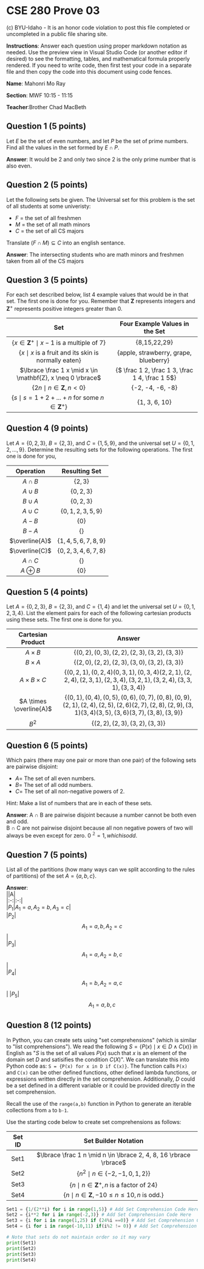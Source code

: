 # CSE 280 Prove 03

(c) BYU-Idaho - It is an honor code violation to post this
file completed or uncompleted in a public file sharing site.

**Instructions**: Answer each question using proper markdown notation as needed.  Use the preview view in Visual Studio Code (or another editor if desired) to see the formatting, tables, and mathematical formula properly rendered.  If you need to write code, then first test your code in a separate file and then copy the code into this document using code fences. 

**Name**: Mahonri Mo Ray

**Section**: MWF 10:15 - 11:15

**Teacher**:Brother Chad MacBeth

## Question 1 (5 points)

Let $E$ be the set of even numbers, and let $P$ be the set of prime numbers.  Find all the values in the set formed by $E \cap P$.

**Answer**:  It would be 2 and only two since 2 is the only prime number that is also even.

## Question 2 (5 points)

Let the following sets be given.  The Universal set for this problem is the set of all students at some univeristy:

* $F$ = the set of all freshmen
* $M$ = the set of all math minors
* $C$ = the set of all CS majors

Translate $(F \cap M) \subseteq C$ into an english sentance.

**Answer**: The intersecting students who are math minors and freshmen taken from all of the CS majors 

## Question 3 (5 points)

For each set described below, list 4 example values that would be in that set.  The first one is done for you.  Remember that $\mathbf{Z}$ represents integers and $\mathbf{Z}^+$ represents positive integers greater than 0.  

|Set|Four Example Values in the Set|
|:-:|:-:|
|$\lbrace x \in \mathbf{Z}^+ \mid x-1 \text{ is a multiple of 7} \rbrace$|{8,15,22,29}|
|$\lbrace x \mid x \text{ is a fruit and its skin is normally eaten} \rbrace$|{apple, strawberry, grape, blueberry}|
|$\lbrace \frac 1 x \mid x \in \mathbf{Z}, x \neq 0 \rbrace$|{$ \frac 1 2, \frac 1 3, \frac 1 4, \frac 1 5$}|
|$\lbrace 2n \mid n \in \mathbf{Z}, n \lt 0 \rbrace$|{-2, -4, -6, -8}|
|$\lbrace s \mid s = 1 + 2 + ... + n \text{ for some } n \in \mathbf{Z}^+ \rbrace$|{1, 3, 6, 10}|

## Question 4 (9 points)

Let $A = \lbrace 0, 2, 3 \rbrace$, $B = \lbrace 2, 3 \rbrace$, and $C = \lbrace 1, 5, 9 \rbrace$, and the universal set $U = \lbrace 0, 1, 2, ...,  9 \rbrace$.  Determine the resulting sets for the following operations.  The first one is done for you,

|Operation|Resulting Set|
|:-:|:-:|
|$A \cap B$|$\lbrace 2, 3 \rbrace$|
|$A \cup B$|$\lbrace 0,2,3 \rbrace$|
|$B \cup A$|$\lbrace 0,2,3 \rbrace$|
|$A \cup C$|$\lbrace 0,1,2,3,5,9 \rbrace$|
|$A - B$|$\lbrace 0 \rbrace$|
|$B - A$|$\lbrace  \rbrace$|
|$\overline{A}$|$\lbrace 1,4,5,6,7,8,9 \rbrace$|
|$\overline{C}$|$\lbrace 0,2,3,4,6,7,8 \rbrace$|
|$A \cap C$|$\lbrace  \rbrace$|
|$A \oplus B$|$\lbrace 0 \rbrace$|

## Question 5 (4 points)

Let $A=\lbrace 0, 2, 3 \rbrace$, $B=\lbrace 2, 3 \rbrace$, and $C=\lbrace 1, 4\rbrace$ and let the universal set $U=\lbrace 0, 1, 2, 3, 4 \rbrace$.  List the element pairs for each of the following cartesian products using these sets.  The first one is done for you.

|Cartesian Product|Answer|
|:-:|:-:|
|$A \times B$|$\lbrace (0,2), (0,3), (2,2), (2,3), (3,2), (3,3) \rbrace$|
|$B \times A$|$\lbrace (2,0),(2,2),(2,3),(3,0),(3,2),(3,3) \rbrace$|
|$A \times B \times C$|$\lbrace (0,2,1), (0,2,4) (0,3,1), (0,3,4) (2,2,1), (2,2,4), (2,3,1), (2,3,4), (3,2,1), (3,2,4), (3,3,1), (3,3,4) \rbrace$|
|$A \times \overline{A}$|$\lbrace (0,1),(0,4),(0,5),(0,6),(0,7),(0,8),(0,9),(2,1),(2,4),(2,5),(2,6)(2,7),(2,8),(2,9),(3,1)(3,4)(3,5),(3,6)(3,7),(3,8),(3,9) \rbrace$|
|$B^2$|$\lbrace (2,2),(2,3),(3,2),(3,3) \rbrace$|

## Question 6 (5 points)

Which pairs (there may one pair or more than one pair) of the following sets are pairwise disjoint:

* $A =$ The set of all even numbers.
* $B =$ The set of all odd numbers.
* $C =$ The set of all non-negative powers of 2.

Hint: Make a list of numbers that are in each of these sets.

**Answer**: A $\cap$ B are pairwise disjoint because a number cannot be both even and odd.  
B $\cap$ C are not pairwise disjoint because all non negative powers of two will always be even except for zero. 0 $\mathbb{^2} = 1, which is odd.$

## Question 7 (5 points)

List all of the partitions  (how many ways can we split according to the rules of partitions) of the set $A = \lbrace a, b, c \rbrace$.

**Answer**:  
||A|  
|:-:|:-:|   
|$P_{1}$|$A_{1} = a,  A_{2} = b, A_{3} = c$|  
|$P_{2}$|$$A_{1} = a, b, A_{2} = c$$|  
|$P_{3}$|$$A_{1} = a, A_{2} = b,c$$|  
|$P_{4}$|$$A_{1} = b, A_{2} = a,c$$|
|$P_{5}$|$$A_{1} = a,b,c$$

## Question 8 (12 points)

In Python, you can create sets using "set comprehensions" (which is similar to "list comprehensions").  We read the following $S = \lbrace P(x) \mid x \in D \land C(x) \rbrace$ in English as "$S$ is the set of all values $P(x)$ such that $x$ is an element of the domain set $D$ and satisifies the condition $C(X)$".  We can translate this into Python code as: `S = {P(x) for x in D if C(x)}`.  The function calls `P(x)` and `C(x)` can be other defined functions, other defined lambda functions, or expressions written directly in the set comprehension.  Additionally, $D$ could be a set defined in a different variable or it could be provided directly in the set comprehension.

Recall the use of the `range(a,b)` function in Python to generate an iterable collections from `a` to `b-1`.

Use the starting code below to create set comprehensions as follows:

|Set ID|Set Builder Notation|
|:-:|:-:|
|Set1|$\lbrace \frac 1 n \mid n \in \lbrace 2, 4, 8, 16 \rbrace \rbrace$|
|Set2|$\lbrace n^2 \mid n \in \lbrace -2, -1, 0, 1, 2 \rbrace \rbrace$|
|Set3|$\lbrace n \mid n \in \mathbf{Z}^+,  n \text{ is a factor of } 24 \rbrace$|
|Set4|$\lbrace n \mid n \in \mathbf{Z}, -10 \le n \le 10, n \text { is odd.} \rbrace$|


```python
Set1 = {1/(2**i) for i in range(1,5)} # Add Set Comprehension Code Here
Set2 = {i**2 for i in range(-2,3)} # Add Set Comprehension Code Here
Set3 = {i for i in range(1,25) if (24%i ==0)} # Add Set Comprehension Code Here
Set4 = {i for i in range(-10,11) if(i%2 != 0)} # Add Set Comprehension Code Here

# Note that sets do not maintain order so it may vary
print(Set1)
print(Set2)
print(Set3)
print(Set4)
```